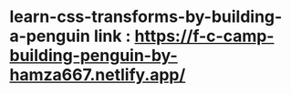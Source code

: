 # learn-css-transforms-by-building-a-penguin link : https://f-c-camp-building-penguin-by-hamza667.netlify.app/
 
